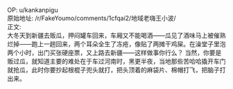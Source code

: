 
OP: u/kankanpigu  
原始地址: /r/FakeYoumo/comments/1cfqai2/地域老嗨王小波/  
正文:  
大冬天到新疆去贩瓜，押闷罐车回来，车厢又不能喝酒——瓜见了酒味马上被催熟烂掉——跑上一趟回来，两个耳朵全生了冻疮，像贴了两摊干鸡屎。在澡堂子里泡两个小时，出门买张硬座票，又上路去新疆——这样做事你行么？
当然，你要是贩过瓜，就知道主要的难处在于车过河南时，黑更半夜，当地那些苦哈哈撬开车门就抢瓜，此时你要抄起根棍子兜头就打，把头顶着的麻袋片、棉帽打飞，把脑子打出来。
